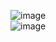 ![image](https://user-images.githubusercontent.com/90381005/189850681-d34c9e68-82db-40be-ae20-13b0eaf790b0.png)
<br>
![image](https://user-images.githubusercontent.com/90381005/191692859-7f13362a-0172-4476-8590-63531b27967a.png)
